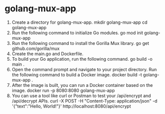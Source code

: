 # golang-mux-app
1. Create a directory for golang-mux-app.
	mkdir golang-mux-app
	cd golang-mux-app
2. Run the following command to initialize Go modules.
	go mod init golang-mux-app
3. Run the following command to install the Gorilla Mux library.
	go get github.com/gorilla/mux
4. Create the main.go and Dockerfile.
5. To build your Go application, run the following command.
	go build -o main .
6. Open the command prompt and navigate to your project directory. Run the following command to build a Docker image.
	docker build -t golang-mux-app .
7. After the image is built, you can run a Docker container based on the image.
	docker run -p 8080:8080 golang-mux-app
8. You can use a tool like curl or Postman to test your /api/encrypt and /api/decrypt APIs.
	curl -X POST -H "Content-Type: application/json" -d '{"text":"Hello, World!"}' http://localhost:8080/api/encrypt





